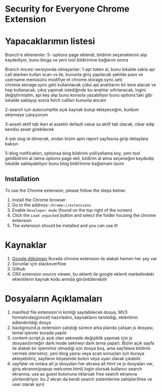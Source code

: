 # Security for Everyone Chrome Extension

# Yapacaklarımın listesi

Branch'e eklenenler:
5- options page eklendi, bildirim seçeneklerini alıp kaydediyor, bunu bloga ve yeni tool bildirimine bağlarım sonra

Branch öncesi versiyonda olmayanlar:
1-api token al, bunu lokalde sakla api call atarken kullan scan vs ile, bununla giriş yapılacak şekilde pass ve username menüsünü modifiye et
chrome.storage.sync.set(
chrome.storage.sync.get(
kullanılacak çükü api anahtarını bir kere alacak ve hep kullanacak, çıkış yapmak istediğinde bu anahtar sıfırlanacak,
logini değiştirmiştim, api key alıp bunu konsola yazabiliyor bunu options'taki gibi lokalde saklayıp sonra fetch callları bununla atıcam

2-search için autocomplite açık kaynak bulup ekleyeceğim, buldum eklemeye çalışıyorum

3-asseti aktif tab iken al
assetin default value su aktif tab olacak, clear edip kendisi asset girebilecek

4-job slug id dönecek, ondan bizim apin report sayfasına girip detaylara baksın

5-blog notification, optionsa blog bildirimi yoll/yollama koy, yeni tool geldibilirimi al /alma
options page ekli, bildirim al alma seçeneğini kaydedip lokalde saklayabiliyor bunu blog bildirimine bağlamam lazım

## Installation

To use the Chrome extension, please follow the steps below:

1. Install the Chrome browser
2. Go to the address: `chrome://extensions`
3. Enable `Developer mode` (found on the top right of the screen)
4. Click the `Load unpacked` button and select the folder housing the chrome extension
5. The extension should be installed and you can use it!

# Kaynaklar

1. [Google dökümanı](https://developer.chrome.com/docs/extensions/mv3/)
   Burada chrome extension ile alakalı hemen her şey var
2. Sorunlar için stackoverflow
3. Github
4. CRX extension source viewer, bu eklenti ile google eklenti marketindeki eklentilerin kaynak kodu anında görüntülenebilir

# Dosyaların Açıklamaları

1. manifest file
   extension'ın kimliği sayılabilecek dosya, MV3 formatında(güncel) hazırladım, kaynakların tanıtıldığı, eklentinin adlandırıldığı dosya
2. background.js
   extension çalıştığı sürece arka planda çalışan js dosyası, temel işlevler burada yapılır
3. content-script.js
   açık olan sekmede değişiklik yapmak için js dosyası(örneğin dark mode sekmeyi dark tema yapar). Bizim açık sayfa ile alakalı bir işlemimiz olmadığı için dosya boş, ama sayfalara bildirim vermek isterseniz, yeni blog yazısı veya scan sonuçları için buraya ekleyebiliriz, sayfanın köşesinde buton veya uyarı olarak çıkabilir.
4. sayfalar ve onlara ait js dosyaları
   her ekrana ait html ve js dosyaları var,
   giriş ekranını(popup-welcome.html)
   login olursak kullanıcı search ekranına,
   use as guest butonuna tıklarsak free search ekranına yönlendiriyor.
   bu 2 ekran da kendi search sistemlerine sahipler(free ve user olarak ayrı)
